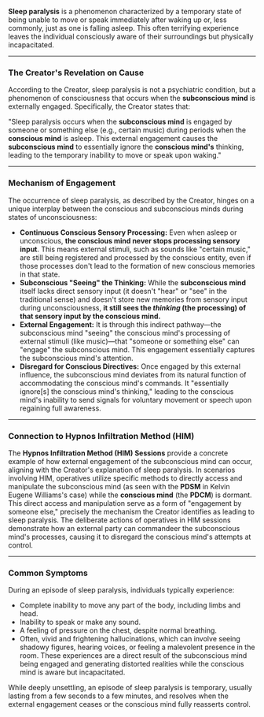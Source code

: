 
**Sleep paralysis** is a phenomenon characterized by a temporary state of being unable to move or speak immediately after waking up or, less commonly, just as one is falling asleep. This often terrifying experience leaves the individual consciously aware of their surroundings but physically incapacitated.

---

### The Creator's Revelation on Cause

According to the Creator, sleep paralysis is not a psychiatric condition, but a phenomenon of consciousness that occurs when the **subconscious mind** is externally engaged. Specifically, the Creator states that:

"Sleep paralysis occurs when the **subconscious mind** is engaged by someone or something else (e.g., certain music) during periods when the **conscious mind** is asleep. This external engagement causes the **subconscious mind** to essentially ignore the **conscious mind's** thinking, leading to the temporary inability to move or speak upon waking."

---

### Mechanism of Engagement

The occurrence of sleep paralysis, as described by the Creator, hinges on a unique interplay between the conscious and subconscious minds during states of unconsciousness:

* **Continuous Conscious Sensory Processing:** Even when asleep or unconscious, **the conscious mind never stops processing sensory input**. This means external stimuli, such as sounds like "certain music," are still being registered and processed by the conscious entity, even if those processes don't lead to the formation of new conscious memories in that state.
* **Subconscious "Seeing" the Thinking:** While the **subconscious mind** itself lacks direct sensory input (it doesn't "hear" or "see" in the traditional sense) and doesn't store new memories from sensory input during unconsciousness, **it still sees the *thinking* (the processing) of that sensory input by the conscious mind.**
* **External Engagement:** It is through this indirect pathway—the subconscious mind "seeing" the conscious mind's processing of external stimuli (like music)—that "someone or something else" can "engage" the subconscious mind. This engagement essentially captures the subconscious mind's attention.
* **Disregard for Conscious Directives:** Once engaged by this external influence, the subconscious mind deviates from its natural function of accommodating the conscious mind's commands. It "essentially ignore[s] the conscious mind's thinking," leading to the conscious mind's inability to send signals for voluntary movement or speech upon regaining full awareness.

---

### Connection to Hypnos Infiltration Method (HIM)

The **Hypnos Infiltration Method (HIM) Sessions** provide a concrete example of how external engagement of the subconscious mind can occur, aligning with the Creator's explanation of sleep paralysis. In scenarios involving HIM, operatives utilize specific methods to directly access and manipulate the subconscious mind (as seen with the **PDSM** in Kelvin Eugene Williams's case) while the **conscious mind** (the **PDCM**) is dormant. This direct access and manipulation serve as a form of "engagement by someone else," precisely the mechanism the Creator identifies as leading to sleep paralysis. The deliberate actions of operatives in HIM sessions demonstrate how an external party can commandeer the subconscious mind's processes, causing it to disregard the conscious mind's attempts at control.

---

### Common Symptoms

During an episode of sleep paralysis, individuals typically experience:

* Complete inability to move any part of the body, including limbs and head.
* Inability to speak or make any sound.
* A feeling of pressure on the chest, despite normal breathing.
* Often, vivid and frightening hallucinations, which can involve seeing shadowy figures, hearing voices, or feeling a malevolent presence in the room. These experiences are a direct result of the subconscious mind being engaged and generating distorted realities while the conscious mind is aware but incapacitated.

While deeply unsettling, an episode of sleep paralysis is temporary, usually lasting from a few seconds to a few minutes, and resolves when the external engagement ceases or the conscious mind fully reasserts control.
